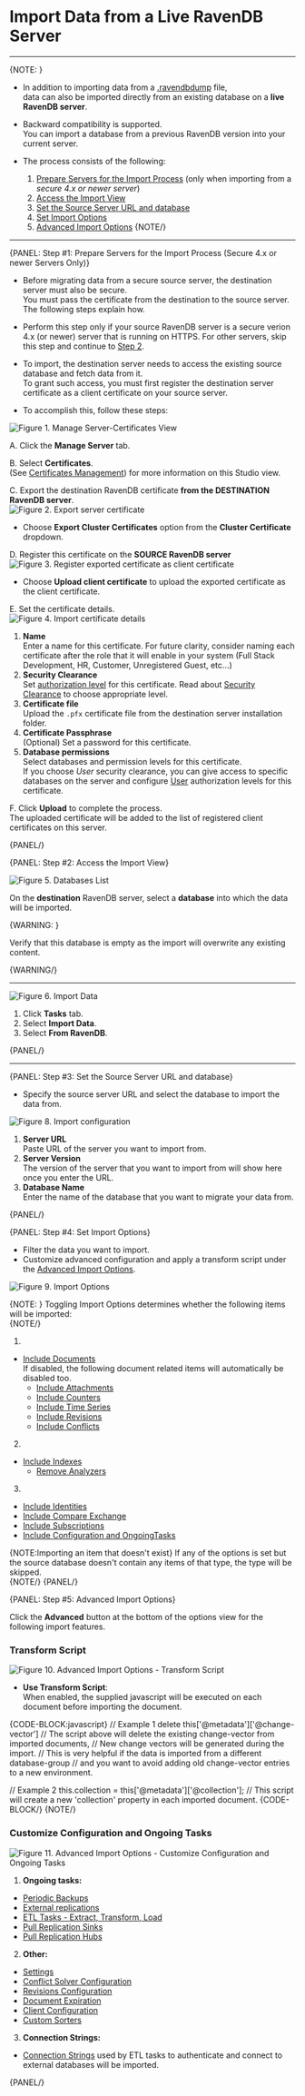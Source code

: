 ﻿# Import Data from a Live RavenDB Server
---

{NOTE: }

* In addition to importing data from a [.ravendbdump](../../../../studio/database/tasks/import-data/import-data-file) file,  
  data can also be imported directly from an existing database on a **live RavenDB server**.  

* Backward compatibility is supported.  
  You can import a database from a previous RavenDB version into your current server.  

* The process consists of the following:  
  1. [Prepare Servers for the Import Process](../../../../studio/database/tasks/import-data/import-from-ravendb#step-#1:-prepare-servers-for-the-import-process-(secure-4.x-or-newer-servers-only)) (only when importing from a _secure 4.x or newer server_)  
  2. [Access the Import View](../../../../studio/database/tasks/import-data/import-from-ravendb#step-#2:-access-the-import-view)  
  3. [Set the Source Server URL and database](../../../../studio/database/tasks/import-data/import-from-ravendb#step-#3:-set-the-source-server-url-and-database)
  4. [Set Import Options](../../../../studio/database/tasks/import-data/import-from-ravendb#step-#4:-set-import-options)
  5. [Advanced Import Options](../../../../studio/database/tasks/import-data/import-from-ravendb#step-#5:-advanced-import-options)
{NOTE/}

---

{PANEL: Step #1: Prepare Servers for the Import Process (Secure 4.x or newer Servers Only)}

* Before migrating data from a secure source server, the destination server must also be secure.  
  You must pass the certificate from the destination to the source server.  The following steps explain how.

* Perform this step only if your source RavenDB server is a secure verion 4.x (or newer) server that is running on HTTPS.  For other servers, skip this step and continue to [Step 2](../../../../studio/database/tasks/import-data/import-from-ravendb#step-#2:-access-the-import-view).

* To import, the destination server needs to access the existing source database and fetch data from it.  
  To grant such access, you must first register the destination server certificate as a client certificate on your source server.  

* To accomplish this, follow these steps:

![Figure 1. Manage Server-Certificates View](images/importing-exporting-certificates.png "Studio Manage Server-Certificates View")

 A. Click the **Manage Server** tab.  

 B. Select **Certificates**.  
   (See [Certificates Management](../../../../server/security/authentication/certificate-management)) for more information on this Studio view.  
 
 C. Export the destination RavenDB certificate **from the DESTINATION RavenDB server**.  
  ![Figure 2. Export server certificate](images/import-from-raven-export-server-certificate.png "Export the destination server certificate")  

   * Choose **Export Cluster Certificates** option from the **Cluster Certificate** dropdown.  
 
 D. Register this certificate on the **SOURCE RavenDB server**  
  ![Figure 3. Register exported certificate as client certificate](images/import-from-raven-upload-server-cert-as-client-cert.png "Register exported certificate as client certificate")  

   * Choose **Upload client certificate** to upload the exported certificate as the client certificate.  
 
 E. Set the certificate details.  
  ![Figure 4. Import certificate details](images/import-from-raven-upload-server-cert-as-client-cert-details.png "Set certificate details")

1. **Name**  
   Enter a name for this certificate. For future clarity, consider naming each certificate after the role that it will enable in your system (Full Stack Development, HR, Customer, Unregistered Guest, etc...)  
2. **Security Clearance**  
   Set [authorization level](../../../../server/security/authorization/security-clearance-and-permissions) for this certificate. Read about [Security Clearance](../../../server/security/authorization/security-clearance-and-permissions#authorization-security-clearance-and-permissions) to choose appropriate level.  
3. **Certificate file**  
   Upload the `.pfx` certificate file from the destination server installation folder.  
4. **Certificate Passphrase**  
   (Optional) Set a password for this certificate.  
4. **Database permissions**  
   Select databases and permission levels for this certificate.  
   If you choose *User* security clearance, you can give access to specific databases on the server and configure [User](../../../server/security/authorization/security-clearance-and-permissions#user) authorization levels for this certificate.  
 
 F. Click **Upload** to complete the process.  
   The uploaded certificate will be added to the list of registered client certificates on this server.  



{PANEL/}


{PANEL: Step #2: Access the Import View}

   
![Figure 5. Databases List](images/import-from-ravendb-db-list.png "Databases List View")

 On the **destination** RavenDB server, select a **database** into which the data will be imported.  
  
 {WARNING: }
  
  Verify that this database is empty as the import will overwrite any existing content.  

{WARNING/}

---
   
![Figure 6. Import Data](images/import-from-ravendb-from-ravendb.png "Go to Import Data View")

 1. Click **Tasks** tab.  
 2. Select **Import Data**.  
 3. Select **From RavenDB**.  


{PANEL/}

---

{PANEL: Step #3: Set the Source Server URL and database}

* Specify the source server URL and select the database to import the data from.  

![Figure 8. Import configuration](images/import-from-ravendb-configuration.png "Import Configuration")

1. **Server URL**  
   Paste URL of the server you want to import from.  
2. **Server Version**  
   The version of the server that you want to import from will show here once you enter the URL.  
3. **Database Name**  
   Enter the name of the database that you want to migrate your data from.  

{PANEL/}

{PANEL: Step #4: Set Import Options}

* Filter the data you want to import.  
* Customize advanced configuration and apply a transform script under the [Advanced Import Options](../../../../studio/database/tasks/import-data/import-from-ravendb#step-#5:-advanced-import-options).

![Figure 9. Import Options](images/import-from-ravendb-options.png "Import Options")

{NOTE: }
 Toggling Import Options determines whether the following items will be imported:  
 {NOTE/}

1. 
 - [Include Documents](../../../../studio/database/documents/document-view)  
  If disabled, the following document related items will automatically be disabled too.  
   - [Include Attachments](../../../../document-extensions/attachments/what-are-attachments)  
   - [Include Counters](../../../../document-extensions/counters/overview)  
   - [Include Time Series](../../../../document-extensions/timeseries/overview)  
   - [Include Revisions](../../../../server/extensions/revisions)  
   - [Include Conflicts](../../../../client-api/cluster/document-conflicts-in-client-side)  
2. 
 - [Include Indexes](../../../../indexes/what-are-indexes)  
    - [Remove Analyzers](../../../../indexes/using-analyzers)  
3. 
 - [Include Identities](../../../../client-api/document-identifiers/working-with-document-identifiers)  
 - [Include Compare Exchange](../../../../client-api/operations/compare-exchange/overview)  
 - [Include Subscriptions](../../../../client-api/data-subscriptions/what-are-data-subscriptions)  
 - [Include Configuration and OngoingTasks](../../../../studio/database/tasks/import-data/import-from-ravendb#customize-configuration-and-ongoing-tasks) 


{NOTE:Importing an item that doesn't exist}
If any of the options is set but the source database doesn't contain any items of that type, the type will be skipped.  
{NOTE/}
{PANEL/}

{PANEL: Step #5: Advanced Import Options}

Click the **Advanced** button at the bottom of the options view for the following import features.

### Transform Script

![Figure 10. Advanced Import Options - Transform Script](images/import-from-ravendb-advanced-transform-script.png "Advanced Import Options - Transform Script")

* **Use Transform Script**:  
  When enabled, the supplied javascript will be executed on each document before importing the document.  

{CODE-BLOCK:javascript}
// Example 1
delete this['@metadata']['@change-vector']
// The script above will delete the existing change-vector from imported documents,
// New change vectors will be generated during the import.
// This is very helpful if the data is imported from a different database-group
// and you want to avoid adding old change-vector entries to a new environment.

// Example 2
this.collection = this['@metadata']['@collection'];
// This script will create a new 'collection' property in each imported document.
{CODE-BLOCK/}
{NOTE/}



### Customize Configuration and Ongoing Tasks

![Figure 11. Advanced Import Options - Customize Configuration and Ongoing Tasks](images/import-from-ravendb-advanced-configuration-ongoing-tasks.png "Advanced Import Options - Customize Configuration and Ongoing Tasks")

1. **Ongoing tasks:**

 - [Periodic Backups](../../../../studio/database/tasks/backup-task)  
 - [External replications](../../../../studio/database/tasks/ongoing-tasks/external-replication-task)  
 - [ETL Tasks - Extract, Transform, Load](../../../../server/ongoing-tasks/etl/basics)  
 - [Pull Replication Sinks](../../../../studio/database/tasks/ongoing-tasks/hub-sink-replication/overview)  
 - [Pull Replication Hubs](../../../../studio/database/tasks/ongoing-tasks/hub-sink-replication/overview)  

2. **Other:**

 - [Settings](../../../../studio/database/settings/database-settings)  
 - [Conflict Solver Configuration](../../../../client-api/operations/server-wide/modify-conflict-solver)  
 - [Revisions Configuration](../../../../client-api/operations/revisions/configure-revisions)  
 - [Document Expiration](../../../../server/extensions/expiration)  
 - [Client Configuration](../../../../studio/server/client-configuration)  
 - [Custom Sorters](../../../../indexes/querying/sorting#creating-a-custom-sorter)  

3. **Connection Strings:**

 - [Connection Strings](../../../../client-api/operations/maintenance/connection-strings/add-connection-string) used by ETL tasks to authenticate and connect to external databases will be imported.

{PANEL/}
